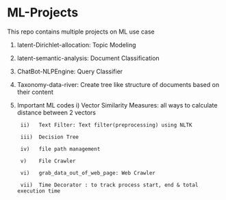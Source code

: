 # ML-Projects
This repo contains multiple projects on ML use case

1. latent-Dirichlet-allocation: Topic Modeling
2. latent-semantic-analysis: Document Classification 
3. ChatBot-NLPEngine: Query Classifier 
4. Taxonomy-data-river: Create tree like structure of documents based on their content 
5. Important ML codes
        i)    Vector Similarity Measures: all ways to calculate distance between 2 vectors 
        
        ii)   Text Filter: Text filter(preprocessing) using NLTK
        
        iii)  Decision Tree
        
        iv)   file path management 
        
        v)    File Crawler 
        
        vi)   grab_data_out_of_web_page: Web Crawler
        
        vii)  Time Decorator : to track process start, end & total execution time 
        
